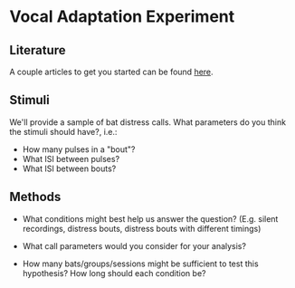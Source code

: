 # Vocal Adaptation Experiment

## Literature

A couple articles to get you started can be found [here](https://github.com/avakiai/expra_winter2021-2022/tree/master/course_book/projects/vocal_adaptation/literature). 

## Stimuli

We'll provide a sample of bat distress calls. What parameters do you think the stimuli should have?, i.e.:

- How many pulses in a "bout"?
- What ISI between pulses?
- What ISI between bouts?

## Methods

* What conditions might best help us answer the question? (E.g. silent recordings, distress bouts, distress bouts with different timings)

* What call parameters would you consider for your analysis?

* How many bats/groups/sessions might be sufficient to test this hypothesis? How long should each condition be? 